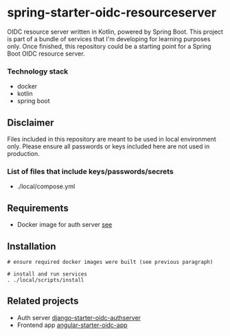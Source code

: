 # spring-starter-oidc-resourceserver

OIDC resource server written in Kotlin, powered by Spring Boot. This project is part of a
bundle of services that I'm developing for learning purposes only. Once
finished, this repository could be a starting point for a Spring Boot OIDC resource server.

### Technology stack
- docker
- kotlin
- spring boot

## Disclaimer

Files included in this repository are meant to be used in local
environment only. Please ensure all passwords or keys included here are not
used in production.

### List of files that include keys/passwords/secrets
- ./local/compose.yml

## Requirements

- Docker image for auth server [see](https://github.com/emidiocruciani/django-starter-oidc-authserver/)

## Installation

```shell
# ensure required docker images were built (see previous paragraph)

# install and run services
. ./local/scripts/install
```

## Related projects

- Auth server [django-starter-oidc-authserver](https://github.com/emidiocruciani/django-starter-oidc-authserver/)
- Frontend app [angular-starter-oidc-app](https://github.com/emidiocruciani/angular-starter-oidc-app/)

